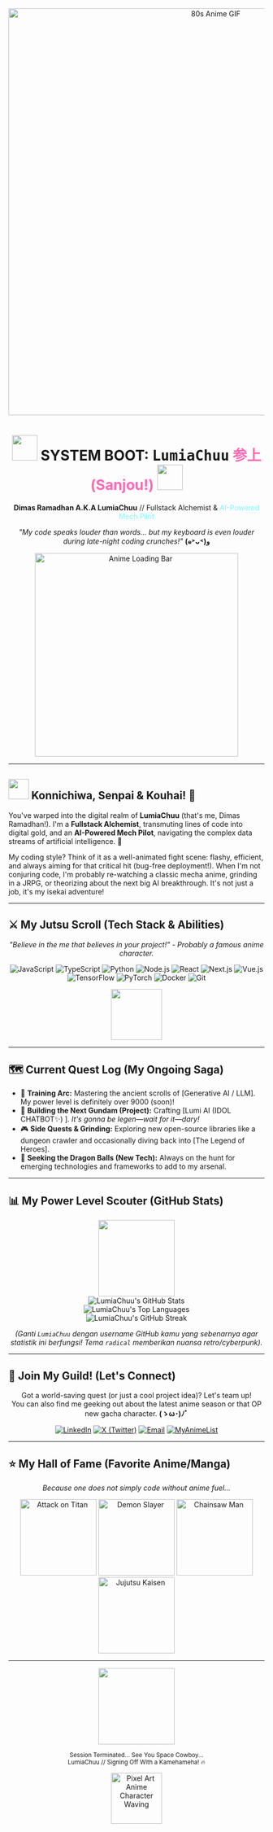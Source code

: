 <div align="center">

  <img src="https://media.giphy.com/media/v1.Y2lkPTc5MGI3NjExdGFjNXgweng3eG1vYmVhdXI5bWJjbWY2M3BteWtreDBsbTdkb2ZjeSZlcD12MV9naWZzX3NlYXJjaCZjdD1n/k81NasbqkKA5HSyJxN/giphy.gif" alt="80s Anime GIF" width="800"/>
  <h1>
    <img src="https://media.giphy.com/media/uB2szZH5JSIU0/giphy.gif?cid=ecf05e47rvjqmpfx5echlgp1904kztjonq5r5hqg130mnrcc&ep=v1_gifs_search&rid=giphy.gif&ct=g" width="50" /> SYSTEM BOOT: <samp>LumiaChuu</samp> <font color="#FF69B4">参上 (Sanjou!)</font>
    <img src="https://media.giphy.com/media/uB2szZH5JSIU0/giphy.gif?cid=ecf05e47rvjqmpfx5echlgp1904kztjonq5r5hqg130mnrcc&ep=v1_gifs_search&rid=giphy.gif&ct=g" width="50" />
  </h1>
  <p><strong>Dimas Ramadhan A.K.A LumiaChuu</strong> // Fullstack Alchemist & <font color="#7DF9FF">AI-Powered Mech Pilot</font></p>
  <p><em>"My code speaks louder than words... but my keyboard is even louder during late-night coding crunches!"</em> <strong>(๑˃ᴗ˂)ﻭ</strong></p>

  <img src="https://media.giphy.com/media/v1.Y2lkPTc5MGI3NjExeTdiMWV1dHo1OGJ2NDVoMnM1NXgwbWJ1Mm5xZzF4aHhpZHB3bWNmZCZlcD12MV9naWZzX3NlYXJjaCZjdD1n/kw9R3jD27JmMDULYr5/giphy.gif" alt="Anime Loading Bar" width="400"/>
  </div>

---

## <img src="https://media.tenor.com/images/a20c160a82894889320939828515955c/tenor.gif" width="40"/> Konnichiwa, Senpai & Kouhai! 👋

You've warped into the digital realm of **LumiaChuu** (that's me, Dimas Ramadhan!). I'm a **Fullstack Alchemist**, transmuting lines of code into digital gold, and an **AI-Powered Mech Pilot**, navigating the complex data streams of artificial intelligence. 🚀

My coding style? Think of it as a well-animated fight scene: flashy, efficient, and always aiming for that critical hit (bug-free deployment!). When I'm not conjuring code, I'm probably re-watching a classic mecha anime, grinding in a JRPG, or theorizing about the next big AI breakthrough. It's not just a job, it's my isekai adventure!

---

## ⚔️ My Jutsu Scroll (Tech Stack & Abilities)

<p align="center">
  <em>"Believe in the me that believes in your project!" - Probably a famous anime character.</em>
</p>

<div align="center">
  <img src="https://img.shields.io/badge/JavaScript-F7DF1E?style=for-the-badge&logo=javascript&logoColor=black&labelColor=151515" alt="JavaScript"/>
  <img src="https://img.shields.io/badge/TypeScript-3178C6?style=for-the-badge&logo=typescript&logoColor=white&labelColor=151515" alt="TypeScript"/>
  <img src="https://img.shields.io/badge/Python-3776AB?style=for-the-badge&logo=python&logoColor=white&labelColor=151515" alt="Python"/>
  <img src="https://img.shields.io/badge/Node.js-339933?style=for-the-badge&logo=nodedotjs&logoColor=white&labelColor=151515" alt="Node.js"/>
  <img src="https://img.shields.io/badge/React-61DAFB?style=for-the-badge&logo=react&logoColor=black&labelColor=151515" alt="React"/>
  <img src="https://img.shields.io/badge/Next.js-000000?style=for-the-badge&logo=nextdotjs&logoColor=white&labelColor=151515" alt="Next.js"/>
  <img src="https://img.shields.io/badge/Vue.js-4FC08D?style=for-the-badge&logo=vuedotjs&logoColor=white&labelColor=151515" alt="Vue.js"/>
  <img src="https://img.shields.io/badge/TensorFlow-FF6F00?style=for-the-badge&logo=tensorflow&logoColor=white&labelColor=151515" alt="TensorFlow"/>
  <img src="https://img.shields.io/badge/PyTorch-EE4C2C?style=for-the-badge&logo=pytorch&logoColor=white&labelColor=151515" alt="PyTorch"/>
  <img src="https://img.shields.io/badge/Docker-2496ED?style=for-the-badge&logo=docker&logoColor=white&labelColor=151515" alt="Docker"/>
  <img src="https://img.shields.io/badge/Git-F05032?style=for-the-badge&logo=git&logoColor=white&labelColor=151515" alt="Git"/>
  </div>
<p align="center">
  <img src="https://media.giphy.com/media/v1.Y2lkPTc5MGI3NjExbndraW9uN2Y3Y2RkZHc4NTVkYzI0cmZ1MmVsNXc5ZzJjY3B3YTgyNSZlcD12MV9naWZzX3NlYXJjaCZjdD1n/m6Gkz5AVTo7o4/giphy.gif" width="100"/> </p>

---

## 🗺️ Current Quest Log (My Ongoing Saga)

* 🧠 **Training Arc:** Mastering the ancient scrolls of [Generative AI / LLM]. My power level is definitely over 9000 (soon)!
* 🚀 **Building the Next Gundam (Project):** Crafting [Lumi AI (IDOL CHATBOT✨) ]. *It's gonna be legen—wait for it—dary!*
* 🎮 **Side Quests & Grinding:** Exploring new open-source libraries like a dungeon crawler and occasionally diving back into [The Legend of Heroes].
* 🌟 **Seeking the Dragon Balls (New Tech):** Always on the hunt for emerging technologies and frameworks to add to my arsenal.

---

## 📊 My Power Level Scouter (GitHub Stats)
<div align="center">
  <img src="https://media.giphy.com/media/v1.Y2lkPTc5MGI3NjExbnUxa3d6bzdydHVhbGJqbGFlMGFkM3Q1djBwdWd6M3QyMTFvbzNibyZlcD12MV9naWZzX3NlYXJjaCZjdD1n/GRSnxyhJnPsaQy9YLn/giphy.gif" width="150"/> <br/>
  <img src="https://github-readme-stats.vercel.app/api?username=LumiaChuu&show_icons=true&theme=radical&icon_color=79ff97&text_color=9f9f9f&bg_color=151515&hide_border=true&count_private=true&rank_icon=github" alt="LumiaChuu's GitHub Stats" />
  <br/>
  <img src="https://github-readme-stats.vercel.app/api/top-langs/?username=LumiaChuu&layout=compact&theme=radical&bg_color=151515&hide_border=true&text_color=9f9f9f" alt="LumiaChuu's Top Languages" />
  <br/>
  <img src="https://github-readme-streak-stats.herokuapp.com/?user=LumiaChuu&theme=radical&background=151515&hide_border=true&stroke=79ff97&ring=79ff97&fire=79ff97&currStreakNum=9f9f9f&sideNums=9f9f9f&sideLabels=9f9f9f&dates=9f9f9f" alt="LumiaChuu's GitHub Streak" />

  *(Ganti `LumiaChuu` dengan username GitHub kamu yang sebenarnya agar statistik ini berfungsi! Tema `radical` memberikan nuansa retro/cyberpunk).*
</div>

---

## 💌 Join My Guild! (Let's Connect)
<div align="center">
  <p>Got a world-saving quest (or just a cool project idea)? Let's team up! <br/> You can also find me geeking out about the latest anime season or that OP new gacha character. <strong>(ゝω･)ﾉﾞ</strong></p>

  <a href="[LINK_LINKEDIN_KAMU]" target="_blank"><img src="https://img.shields.io/badge/LinkedIn-0077B5?style=for-the-badge&logo=linkedin&logoColor=white" alt="LinkedIn"/></a>
  <a href="[https://x.com/LumiaChuu]" target="_blank"><img src="https://img.shields.io/badge/X_ (Twitter)-000000?style=for-the-badge&logo=x&logoColor=white" alt="X (Twitter)"/></a>
  <a href="mailto:[LumiaChuu@hotmail.com]"><img src="https://img.shields.io/badge/Email_Me-D14836?style=for-the-badge&logo=gmail&logoColor=white" alt="Email"/></a>
  <a href="[https://myanimelist.net/profile/LumiaChuu]" target="_blank"><img src="https://img.shields.io/badge/MyAnimeList-2E51A2?style=for-the-badge&logo=myanimelist&logoColor=white" alt="MyAnimeList"/></a>
  </div>

---
## ⭐ My Hall of Fame (Favorite Anime/Manga)
<div align="center">
  <p><em>Because one does not simply code without anime fuel...</em></p>
  <img src="https://cdn.myanimelist.net/images/anime/11/39717.jpg" alt="Attack on Titan" width="150" title="Attack on Titan"/>
  <img src="https://cdn.myanimelist.net/images/anime/1208/94745.jpg" alt="Demon Slayer" width="150" title="Demon Slayer: Kimetsu no Yaiba"/>
  <img src="https://cdn.myanimelist.net/images/manga/3/258224.jpg" alt="Chainsaw Man" width="150" title="Chainsaw Man"/>
  <img src="https://cdn.myanimelist.net/images/anime/1120/138730.jpg" alt="Jujutsu Kaisen" width="150" title="Jujutsu Kaisen"/>
  </div>

---

<div align="center">
  <img src="https://media.giphy.com/media/DUzCmpUw0s6KA/giphy.gif?cid=ecf05e47kjwlsawwm8rpwkne66z6wa6s9usn72tlw6lqi1jx&ep=v1_gifs_search&rid=giphy.gif&ct=g" width="150" /> <p><small>Session Terminated... See You Space Cowboy... <br/> LumiaChuu // Signing Off With a Kamehameha! 🔥</small></p>
  <img src="https://media.giphy.com/media/v1.Y2lkPTc5MGI3NjExcTBlamwxZnVpc2g0cG10MTZsZ2FkNDI5OTNwand4eW9tZmh3dmVnayZlcD12MV9naWZzX3NlYXJjaCZjdD1n/EbRIxoUny8GJKkRZ8S/giphy.gif" width="100" alt="Pixel Art Anime Character Waving"/>
  </div>
